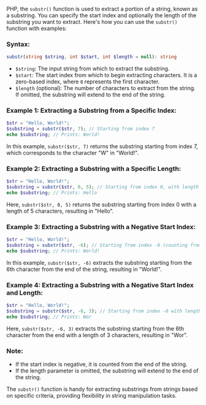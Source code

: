 PHP, the `substr()` function is used to extract a portion of a string, known as a substring. You can specify the start index and optionally the length of the substring you want to extract. Here's how you can use the `substr()` function with examples:

### Syntax:
```php
substr(string $string, int $start, int $length = null): string
```

- `$string`: The input string from which to extract the substring.
- `$start`: The start index from which to begin extracting characters. It is a zero-based index, where `0` represents the first character.
- `$length` (optional): The number of characters to extract from the string. If omitted, the substring will extend to the end of the string.

### Example 1: Extracting a Substring from a Specific Index:
```php
$str = "Hello, World!";
$substring = substr($str, 7); // Starting from index 7
echo $substring; // Prints: World!
```
In this example, `substr($str, 7)` returns the substring starting from index 7, which corresponds to the character "W" in "World!".

### Example 2: Extracting a Substring with a Specific Length:
```php
$str = "Hello, World!";
$substring = substr($str, 0, 5); // Starting from index 0, with length 5
echo $substring; // Prints: Hello
```
Here, `substr($str, 0, 5)` returns the substring starting from index 0 with a length of 5 characters, resulting in "Hello".

### Example 3: Extracting a Substring with a Negative Start Index:
```php
$str = "Hello, World!";
$substring = substr($str, -6); // Starting from index -6 (counting from the end)
echo $substring; // Prints: World!
```
In this example, `substr($str, -6)` extracts the substring starting from the 6th character from the end of the string, resulting in "World!".

### Example 4: Extracting a Substring with a Negative Start Index and Length:
```php
$str = "Hello, World!";
$substring = substr($str, -6, 3); // Starting from index -6 with length 3
echo $substring; // Prints: Wor
```
Here, `substr($str, -6, 3)` extracts the substring starting from the 6th character from the end with a length of 3 characters, resulting in "Wor".

### Note:
- If the start index is negative, it is counted from the end of the string.
- If the length parameter is omitted, the substring will extend to the end of the string.

The `substr()` function is handy for extracting substrings from strings based on specific criteria, providing flexibility in string manipulation tasks.
